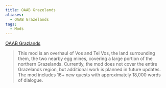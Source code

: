 ```yaml
---
title: OAAB Grazelands
aliases:
  - OAAB Grazelands
tags:
  - Mods
---
```

[OAAB Grazlands](https://www.nexusmods.com/morrowind/mods/49075)

> This mod is an overhaul of Vos and Tel Vos, the land surrounding them, the two nearby egg mines, covering a large portion of the northern Grazelands. Currently, the mod does not cover the entire Grazelands region, but additional work is planned in future updates. The mod includes 16+ new quests with approximately 18,000 words of dialogue.

